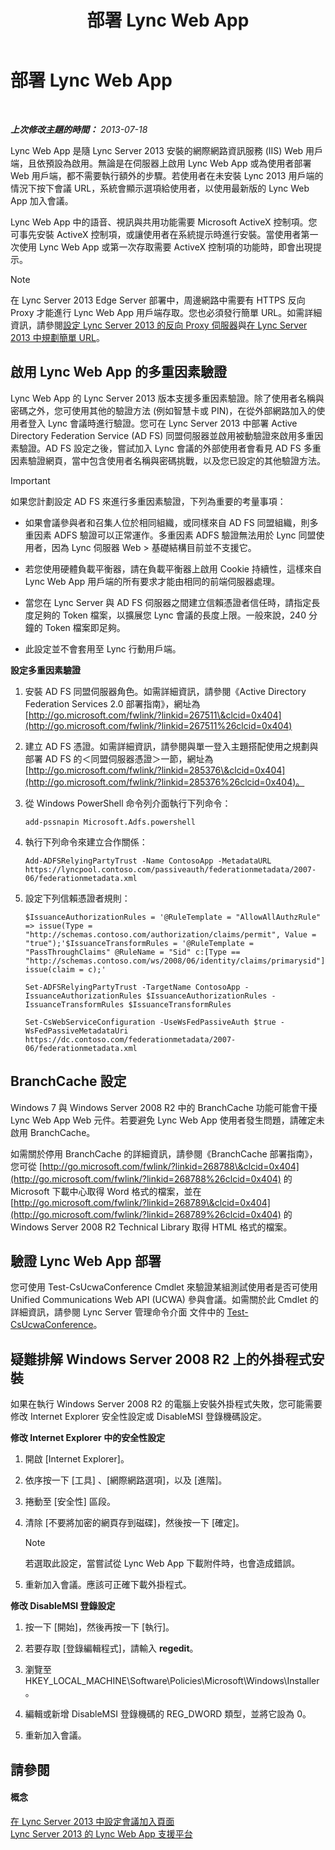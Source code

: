 ﻿---
title: 部署 Lync Web App
TOCTitle: 部署 Lync Web App
ms:assetid: b6301e98-051c-4e4b-8e10-ec922a8f508a
ms:mtpsurl: https://technet.microsoft.com/zh-tw/library/JJ205190(v=OCS.15)
ms:contentKeyID: 49292081
ms.date: 08/24/2015
mtps_version: v=OCS.15
ms.translationtype: HT
---

# 部署 Lync Web App

 

_**上次修改主題的時間：** 2013-07-18_

Lync Web App 是隨 Lync Server 2013 安裝的網際網路資訊服務 (IIS) Web 用戶端，且依預設為啟用。無論是在伺服器上啟用 Lync Web App 或為使用者部署 Web 用戶端，都不需要執行額外的步驟。若使用者在未安裝 Lync 2013 用戶端的情況下按下會議 URL，系統會顯示選項給使用者，以使用最新版的 Lync Web App 加入會議。

Lync Web App 中的語音、視訊與共用功能需要 Microsoft ActiveX 控制項。您可事先安裝 ActiveX 控制項，或讓使用者在系統提示時進行安裝。當使用者第一次使用 Lync Web App 或第一次存取需要 ActiveX 控制項的功能時，即會出現提示。

> [!NOTE]  
> 在 Lync Server 2013 Edge Server 部署中，周邊網路中需要有 HTTPS 反向 Proxy 才能進行 Lync Web App 用戶端存取。您也必須發行簡單 URL。如需詳細資訊，請參閱<a href="lync-server-2013-setting-up-reverse-proxy-servers.md">設定 Lync Server 2013 的反向 Proxy 伺服器</a>與<a href="lync-server-2013-planning-for-simple-urls.md">在 Lync Server 2013 中規劃簡單 URL</a>。



## 啟用 Lync Web App 的多重因素驗證

Lync Web App 的 Lync Server 2013 版本支援多重因素驗證。除了使用者名稱與密碼之外，您可使用其他的驗證方法 (例如智慧卡或 PIN)，在從外部網路加入的使用者登入 Lync 會議時進行驗證。您可在 Lync Server 2013 中部署 Active Directory Federation Service (AD FS) 同盟伺服器並啟用被動驗證來啟用多重因素驗證。AD FS 設定之後，嘗試加入 Lync 會議的外部使用者會看見 AD FS 多重因素驗證網頁，當中包含使用者名稱與密碼挑戰，以及您已設定的其他驗證方法。

> [!IMPORTANT]  
> 如果您計劃設定 AD FS 來進行多重因素驗證，下列為重要的考量事項：
> <ul>
> <li><p>如果會議參與者和召集人位於相同組織，或同樣來自 AD FS 同盟組織，則多重因素 ADFS 驗證可以正常運作。多重因素 ADFS 驗證無法用於 Lync 同盟使用者，因為 Lync 伺服器 Web > 基礎結構目前並不支援它。</p></li>
> <li><p>若您使用硬體負載平衡器，請在負載平衡器上啟用 Cookie 持續性，這樣來自 Lync Web App 用戶端的所有要求才能由相同的前端伺服器處理。</p></li>
> <li><p>當您在 Lync Server 與 AD FS 伺服器之間建立信賴憑證者信任時，請指定長度足夠的 Token 檔案，以擴展您 Lync 會議的長度上限。一般來說，240 分鐘的 Token 檔案即足夠。</p></li>
> <li><p>此設定並不會套用至 Lync 行動用戶端。</p></li>
> </ul>


**設定多重因素驗證**

1.  安裝 AD FS 同盟伺服器角色。如需詳細資訊，請參閱《Active Directory Federation Services 2.0 部署指南》，網址為[http://go.microsoft.com/fwlink/?linkid=267511\&clcid=0x404](http://go.microsoft.com/fwlink/?linkid=267511%26clcid=0x404)

2.  建立 AD FS 憑證。如需詳細資訊，請參閱與單一登入主題搭配使用之規劃與部署 AD FS 的＜同盟伺服器憑證＞一節，網址為 [http://go.microsoft.com/fwlink/?linkid=285376\&clcid=0x404](http://go.microsoft.com/fwlink/?linkid=285376%26clcid=0x404)。

3.  從 Windows PowerShell 命令列介面執行下列命令：
    
        add-pssnapin Microsoft.Adfs.powershell

4.  執行下列命令來建立合作關係：
    
        Add-ADFSRelyingPartyTrust -Name ContosoApp -MetadataURL https://lyncpool.contoso.com/passiveauth/federationmetadata/2007-06/federationmetadata.xml

5.  設定下列信賴憑證者規則：
    
      ```
      $IssuanceAuthorizationRules = '@RuleTemplate = "AllowAllAuthzRule" => issue(Type = "http://schemas.contoso.com/authorization/claims/permit", Value = "true");'$IssuanceTransformRules = '@RuleTemplate = "PassThroughClaims" @RuleName = "Sid" c:[Type == "http://schemas.contoso.com/ws/2008/06/identity/claims/primarysid"]=> issue(claim = c);'
      ```
    
      ```
      Set-ADFSRelyingPartyTrust -TargetName ContosoApp -IssuanceAuthorizationRules $IssuanceAuthorizationRules -IssuanceTransformRules $IssuanceTransformRules
      ```
    
      ```
      Set-CsWebServiceConfiguration -UseWsFedPassiveAuth $true -WsFedPassiveMetadataUri https://dc.contoso.com/federationmetadata/2007-06/federationmetadata.xml
      ```

## BranchCache 設定

Windows 7 與 Windows Server 2008 R2 中的 BranchCache 功能可能會干擾 Lync Web App Web 元件。若要避免 Lync Web App 使用者發生問題，請確定未啟用 BranchCache。

如需關於停用 BranchCache 的詳細資訊，請參閱《BranchCache 部署指南》，您可從 [http://go.microsoft.com/fwlink/?linkid=268788\&clcid=0x404](http://go.microsoft.com/fwlink/?linkid=268788%26clcid=0x404) 的 Microsoft 下載中心取得 Word 格式的檔案，並在 [http://go.microsoft.com/fwlink/?linkid=268789\&clcid=0x404](http://go.microsoft.com/fwlink/?linkid=268789%26clcid=0x404) 的 Windows Server 2008 R2 Technical Library 取得 HTML 格式的檔案。

## 驗證 Lync Web App 部署

您可使用 Test-CsUcwaConference Cmdlet 來驗證某組測試使用者是否可使用 Unified Communications Web API (UCWA) 參與會議。如需關於此 Cmdlet 的詳細資訊，請參閱 Lync Server 管理命令介面 文件中的 [Test-CsUcwaConference](https://docs.microsoft.com/en-us/powershell/module/skype/Test-CsUcwaConference)。

## 疑難排解 Windows Server 2008 R2 上的外掛程式安裝

如果在執行 Windows Server 2008 R2 的電腦上安裝外掛程式失敗，您可能需要修改 Internet Explorer 安全性設定或 DisableMSI 登錄機碼設定。

**修改 Internet Explorer 中的安全性設定**

1.  開啟 \[Internet Explorer\]。

2.  依序按一下 \[工具\] 、\[網際網路選項\]，以及 \[進階\]。

3.  捲動至 \[安全性\] 區段。

4.  清除 \[不要將加密的網頁存到磁碟\]，然後按一下 \[確定\]。
    
    > [!NOTE]  
    > 若選取此設定，當嘗試從 Lync Web App 下載附件時，也會造成錯誤。
    


5.  重新加入會議。應該可正確下載外掛程式。

**修改 DisableMSI 登錄設定**

1.  按一下 \[開始\]，然後再按一下 \[執行\]。

2.  若要存取 \[登錄編輯程式\]，請輸入 **regedit**。

3.  瀏覽至 HKEY\_LOCAL\_MACHINE\\Software\\Policies\\Microsoft\\Windows\\Installer。

4.  編輯或新增 DisableMSI 登錄機碼的 REG\_DWORD 類型，並將它設為 0。

5.  重新加入會議。

## 請參閱

#### 概念

[在 Lync Server 2013 中設定會議加入頁面](lync-server-2013-configuring-the-meeting-join-page.md)  
[Lync Server 2013 的 Lync Web App 支援平台](lync-server-2013-lync-web-app-supported-platforms.md)

